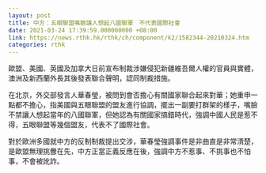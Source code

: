 ```yaml
---
layout: post
title: 中方：五眼聯盟嘴臉讓人想起八國聯軍　不代表國際社會
date: 2021-03-24 17:39:59.000000000 +08:00
link: https://news.rthk.hk/rthk/ch/component/k2/1582344-20210324.htm
categories: rthk
---
```


歐盟、美國、英國及加拿大日前宣布制裁涉嫌侵犯新疆維吾爾人權的官員與實體，澳洲及新西蘭外長其後發表聯合聲明，認同制裁措施。

在北京，外交部發言人華春瑩，被問到會否擔心有關國家聯合起來對華；她重申一點都不擔心，指美國與五眼聯盟的盟友進行協調，擺出一副要打群架的樣子，嘴臉不禁讓人想起當年的八國聯軍，但她認為有關國家搞錯時代，強調中國人民是惹不得，五眼聯盟等幾個盟友，代表不了國際社會。

對於歐洲多國就中方的反制制裁提出交涉，華春瑩強調事件是非曲直是非常清楚，是歐盟無理挑釁在先，中方正當正義反應在後，強調中方不惹事、不挑事也不怕事，不會被訛詐。
